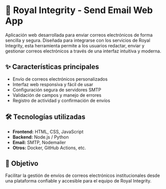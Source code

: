 # 📧 Royal Integrity - Send Email Web App

Aplicación web desarrollada para enviar correos electrónicos de forma sencilla y segura. Diseñada para integrarse con los servicios de Royal Integrity, esta herramienta permite a los usuarios redactar, enviar y gestionar correos electrónicos a través de una interfaz intuitiva y moderna.

## ✨ Características principales

- Envío de correos electrónicos personalizados
- Interfaz web responsiva y fácil de usar
- Configuración segura de servidores SMTP
- Validación de campos y manejo de errores
- Registro de actividad y confirmación de envíos

## 🛠️ Tecnologías utilizadas

- **Frontend:** HTML, CSS, JavaScript
- **Backend:** Node.js / Python
- **Email:** SMTP, Nodemailer
- **Otros:** Docker, GitHub Actions, etc.

## 🚀 Objetivo

Facilitar la gestión de envíos de correos electrónicos institucionales desde una plataforma confiable y accesible para el equipo de Royal Integrity.
